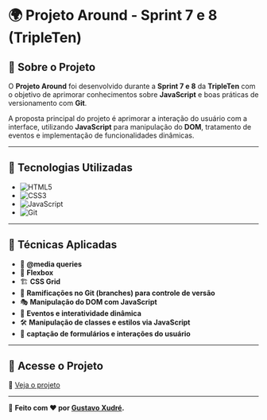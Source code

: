# 🌍 Projeto Around - Sprint 7 e 8 (TripleTen)

## 📌 Sobre o Projeto

O **Projeto Around** foi desenvolvido durante a **Sprint 7 e 8** da **TripleTen** com o objetivo de aprimorar conhecimentos sobre **JavaScript** e boas práticas de versionamento com **Git**.

A proposta principal do projeto é aprimorar a interação do usuário com a interface, utilizando **JavaScript** para manipulação do **DOM**, tratamento de eventos e implementação de funcionalidades dinâmicas.

---

## 🚀 Tecnologias Utilizadas

- ![HTML5](https://img.shields.io/badge/HTML5-%23E34F26.svg?style=flat&logo=html5&logoColor=white)
- ![CSS3](https://img.shields.io/badge/CSS3-%231572B6.svg?style=flat&logo=css3&logoColor=white)
- ![JavaScript](https://img.shields.io/badge/JavaScript-%23F7DF1E.svg?style=flat&logo=javascript&logoColor=black)
- ![Git](https://img.shields.io/badge/Git-F05032?style=flat&logo=git&logoColor=white)

---

## 🎯 Técnicas Aplicadas

- 📱 **@media queries**
- 📏 **Flexbox**
- 🏗️ **CSS Grid**
- 🌿 **Ramificações no Git (branches) para controle de versão**
- 🎭 **Manipulação do DOM com JavaScript**
- 🎯 **Eventos e interatividade dinâmica**
- 🛠️ **Manipulação de classes e estilos via JavaScript**
- 📝 **captação de formulários e interações do usuário**

---

## 🔗 Acesse o Projeto

🔗 [Veja o projeto](https://gxudre.github.io/web_project_around/)

---

🔹 **Feito com ❤️ por [Gustavo Xudré](https://www.linkedin.com/in/gustavo-xudre/).**
